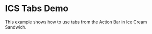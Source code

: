 ICS Tabs Demo
=============

This example shows how to use tabs from the Action Bar in Ice Cream Sandwich.
